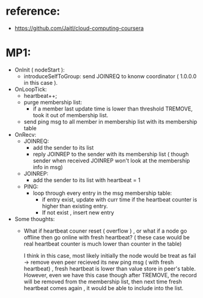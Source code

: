 # reference:
* https://github.com/Jaitl/cloud-computing-coursera

# MP1:
* OnInit ( nodeStart ):
  * introduceSelfToGroup: send JOINREQ to knonw coordinator ( 1.0.0.0 in this case ).
* OnLoopTick:
  * heartbeat++;
  * purge membership list:
    * if a member last update time is lower than threshold TREMOVE, took it out of membership list.
  * send ping msg to all member in membership list with its membership table
* OnRecv:
  * JOINREQ:
    * add the sender to its list
    * reply JOINREP to the sender with its membership list ( though sender when received JOINREP won't look at the membership info in msg)
  * JOINREP:
    * add the sender to its list with heartbeat = 1
  * PING:
    * loop through every entry in the msg membership table:
      * if entry exist, update with curr time if the heartbeat counter is higher than existing entry.
      * If not exist , insert new entry
* Some thoughts:
  * What if heartbeat couner reset ( overflow ) , or what if a node go offline then go online with fresh heartbeat? ( these case would be real heartbeat counter is much lower than counter in the table)

    I think in this case, most likely initially the node would be treat as fail -> remove even peer recieved its new ping msg ( with fresh heartbeat) , fresh heartbeat is lower than value store in peer's table.
    However, even we have this case though after TREMOVE, the record will be removed from the membership list, then next time fresh heartbeat comes again , it would be able to include into the list.